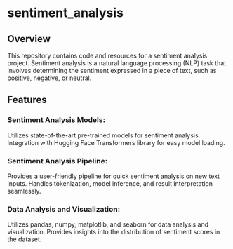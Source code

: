 # sentiment_analysis

## Overview
This repository contains code and resources for a sentiment analysis project. Sentiment analysis is a natural language processing (NLP) task that involves determining the sentiment expressed in a piece of text, such as positive, negative, or neutral.

## Features
### Sentiment Analysis Models:
Utilizes state-of-the-art pre-trained models for sentiment analysis.
Integration with Hugging Face Transformers library for easy model loading.
### Sentiment Analysis Pipeline:
Provides a user-friendly pipeline for quick sentiment analysis on new text inputs.
Handles tokenization, model inference, and result interpretation seamlessly.
### Data Analysis and Visualization:
Utilizes pandas, numpy, matplotlib, and seaborn for data analysis and visualization.
Provides insights into the distribution of sentiment scores in the dataset.
